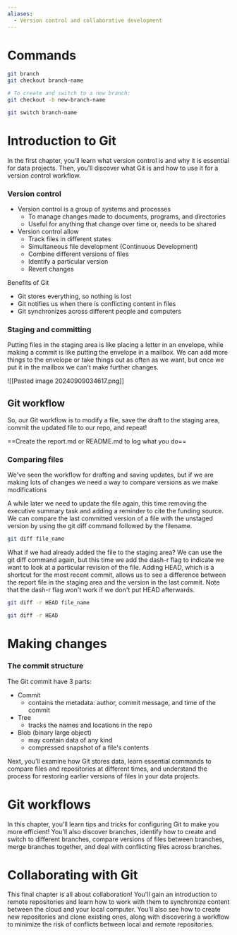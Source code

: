 ```yaml
---
aliases:
  - Version control and collaborative development
---
```

# Commands

```bash
git branch
git checkout branch-name

# To create and switch to a new branch:
git checkout -b new-branch-name

git switch branch-name


```
# Introduction to Git

In the first chapter, you’ll learn what version control is and why it is essential for data projects. Then, you’ll discover what Git is and how to use it for a version control workflow.

### Version control

- Version control is a group of systems and processes
	- To manage changes made to documents, programs, and directories
	- Useful for anything that change over time or, needs to be shared
- Version control allow
	- Track files in different states
	- Simultaneous file development (Continuous Development)
	- Combine different versions of files
	- Identify a particular version
	- Revert changes

Benefits of Git

- Git stores everything, so nothing is lost
- Git notifies us when there is conflicting content in files
- Git synchronizes across different people and computers

### Staging and committing

Putting files in the staging area is like placing a letter in an envelope, while making a commit is like putting the envelope in a mailbox. We can add more things to the envelope or take things out as often as we want, but once we put it in the mailbox we can't make further changes.

![[Pasted image 20240909034617.png]]

## Git workflow

So, our Git workflow is to modify a file, save the draft to the staging area, commit the updated file to our repo, and repeat!

==Create the report.md or README.md to log what you do==

###  Comparing files

We've seen the workflow for drafting and saving updates, but if we are making lots of changes we need a way to compare versions as we make modifications

A while later we need to update the file again, this time removing the executive summary task and adding a reminder to cite the funding source. We can compare the last committed version of a file with the unstaged version by using the git diff command followed by the filename.

```bash
git diff file_name
```

What if we had already added the file to the staging area? We can use the git diff command again, but this time we add the dash-r flag to indicate we want to look at a particular revision of the file. Adding HEAD, which is a shortcut for the most recent commit, allows us to see a difference between the report file in the staging area and the version in the last commit. Note that the dash-r flag won't work if we don't put HEAD afterwards.

```bash
git diff -r HEAD file_name

git diff -r HEAD 
```
# Making changes

### The commit structure

The Git commit have 3 parts:

- Commit
	- contains the metadata: author, commit message, and time of the commit
- Tree
	- tracks the names and locations in the repo
- Blob (binary large object)
	- may contain data of any kind
	- compressed snapshot of a file's contents

Next, you’ll examine how Git stores data, learn essential commands to compare files and repositories at different times, and understand the process for restoring earlier versions of files in your data projects.

# Git workflows

In this chapter, you'll learn tips and tricks for configuring Git to make you more efficient! You'll also discover branches, identify how to create and switch to different branches, compare versions of files between branches, merge branches together, and deal with conflicting files across branches.

# Collaborating with Git

This final chapter is all about collaboration! You'll gain an introduction to remote repositories and learn how to work with them to synchronize content between the cloud and your local computer. You'll also see how to create new repositories and clone existing ones, along with discovering a workflow to minimize the risk of conflicts between local and remote repositories.